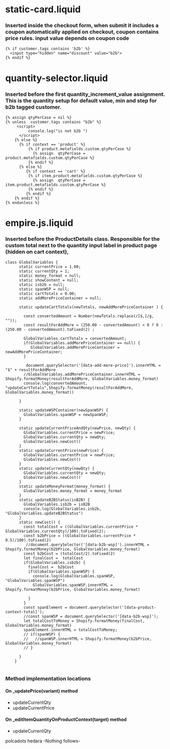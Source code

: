
# static-card.liquid
### Inserted inside the checkout form, when submit it includes a coupon automatically applied on checkout, coupon contains price rules. input value depends on coupon code
```
{% if customer.tags contains 'b2b' %}
  <input type="hidden" name="discount" value="b2b">
{% endif %}
```
# quantity-selector.liquid
### Inserted before the first quantity_increment_value assignment. This is the quantity setup for default value, min and step for b2b tagged customer.

``` 
{% assign qtyPerCase = nil %}
{% unless  customer.tags contains "b2b" %}
     <script>
          console.log("is not b2b ")
      </script>
    {% else %}
      {% if context == 'product' %}
          {% if product.metafields.custom.qtyPerCase %}
            {% assign  qtyPerCase = product.metafields.custom.qtyPerCase %}
          {% endif %}
      {% else %}
         {% if context == 'cart' %}
          {% if item.product.metafields.custom.qtyPerCase %}
            {% assign  qtyPerCase = item.product.metafields.custom.qtyPerCase %}
          {% endif %}
         {% endif %}
    {% endif %}
{% endunless %}
```

# empire.js.liquid
### Inserted before the ProductDetails class. Responsible for the custom total next to the quantity input label in product page (hidden on cart context), 

```
class GlobalVariables {
      static currentPrice = 1.00;
      static currentQty = 1;
      static money_format = null;
      static showContent = null;
      static isb2b = null;
      static spanWSP = null;
      static cartTotals = 0.00;
      static addMorePriceContainer = null;

      static updateCartTotals(newTotals, newAddMorePriceContainer ) {
        
        const convertedAmount = Number(newTotals.replace(/[$,]/g, ""));
        const resultForAddMore = (250.00 - convertedAmount) < 0 ? 0 : (250.00 - convertedAmount).toFixed(2) ;
        
        GlobalVariables.cartTotals = convertedAmount;
        if(GlobalVariables.addMorePriceContainer == null) {
           GlobalVariables.addMorePriceContainer = newAddMorePriceContainer; 
        } 
         
         document.querySelector('[data-add-more-price]').innerHTML = "$" + resultForAddMore
        //GlobalVariables.addMorePriceContainer.innerHTML = Shopify.formatMoney(resultForAddMore, GlobalVariables.money_format)
        console.log(convertedAmount, "updateCartTotals",Shopify.formatMoney(resultForAddMore, GlobalVariables.money_format))
        
      }
      
      static updateWSPContainer(newSpanWSP) {
        GlobalVariables.spanWSP = newSpanWSP;
      }
      
      static updateCurrentPriceAndQty(newPrice, newQty) {
        GlobalVariables.currentPrice = newPrice;
        GlobalVariables.currentQty = newQty;
        GlobalVariables.newCost()
      }
      static updateCurrentPrice(newPrice) {
        GlobalVariables.currentPrice = newPrice;
        GlobalVariables.newCost()
      }
      static updateCurrentQty(newQty) {
        GlobalVariables.currentQty = newQty;
        GlobalVariables.newCost()
      }
      static updateMoneyFormat(money_format) {
        GlobalVariables.money_format = money_format
      }
      static updateB2BStatus(isB2B) {
        GlobalVariables.isb2b = isB2B
        console.log(GlobalVariables.isb2b, "GlobalVariables.updateB2BStatus")
      }
      static newCost() {
        const totalCost = ((GlobalVariables.currentPrice * GlobalVariables.currentQty)/100).toFixed(2);
        const b2bPrice = ((GlobalVariables.currentPrice * 0.5)/100).toFixed(2)
         //document.querySelector('[data-b2b-wsp]').innerHTML = Shopify.formatMoney(b2bPrice, GlobalVariables.money_format)
        const b2bCost = (totalCost/2).toFixed(2)
        let finalCost =  totalCost
        if(GlobalVariables.isb2b) {
          finalCost =  b2bCost
          if(GlobalVariables.spanWSP) {
            console.log(GlobalVariables.spanWSP, "GlobalVariables.spanWSP")
            GlobalVariables.spanWSP.innerHTML = Shopify.formatMoney(b2bPrice, GlobalVariables.money_format)
            
          }
        }
        const spanElement = document.querySelector('[data-product-context-total]');
        //const spanWSP = document.querySelector('[data-b2b-wsp]');
        let totalCostToMoney = Shopify.formatMoney(finalCost, GlobalVariables.money_format)
        spanElement.innerHTML = totalCostToMoney;
        // if(spanWSP) {
        //   //spanWSP.innerHTML = Shopify.formatMoney(b2bPrice, GlobalVariables.money_format)
        // }
         
      }
    }
      
```

### Method implementation locations
#### On _updatePrice(variant) method
- updateCurrentQty
- updateCurrentPrice

#### On _editItemQuantityOnProductContext(target) method
- updateCurrentQty

polcadots
hedara
  -Nothing follows-
